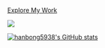 
[Explore My Work](https://hanbong5938.github.io/portfolio/)

<a href="https://uriu.tistory.com/" rel="nofollow"><img src="https://camo.githubusercontent.com/12b8e0192beca489cbd30fc02001843657a4a3a63a2459d5910a219941485ef4/687474703a2f2f696d672e736869656c64732e696f2f62616467652f2d546973746f72792532305b4b525d2d626c61636b3f7374796c653d666c61742d737175617265266c6f676f3d746973746f7279266c696e6b3d68747470733a2f2f676e67736e2e746973746f72792e636f6d2f" data-canonical-src="http://img.shields.io/badge/-Tistory%20[KR]-black?style=flat-square&amp;logo=tistory&amp;link=https://uriu.tistory.com/" style="max-width: 100%;"></a>


[![hanbong5938's GitHub stats](https://github-readme-stats.vercel.app/api?username=hanbong5938&count_private=true&show_icons=true&theme=radical)](https://github.com/anuraghazra/github-readme-stats)

